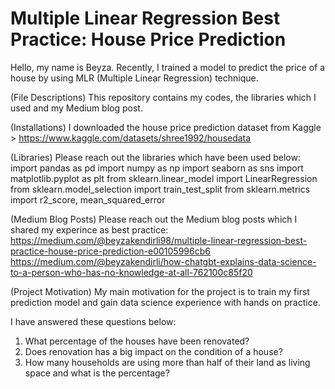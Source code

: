 # Multiple Linear Regression Best Practice: House Price Prediction

Hello, my name is Beyza. Recently, I trained a model to predict the price of a house by using MLR (Multiple Linear Regression) technique. 

(File Descriptions)
This repository contains my codes, the libraries which I used and my Medium blog post.

(Installations)
I downloaded the house price prediction dataset from Kaggle > https://www.kaggle.com/datasets/shree1992/housedata 

(Libraries)
Please reach out the libraries which have been used below: 
import pandas as pd
import numpy as np
import seaborn as sns
import matplotlib.pyplot as plt
from sklearn.linear_model import LinearRegression
from sklearn.model_selection import train_test_split
from sklearn.metrics import r2_score, mean_squared_error

(Medium Blog Posts)
Please reach out the Medium blog posts which I shared my experince as best practice:
https://medium.com/@beyzakendirli98/multiple-linear-regression-best-practice-house-price-prediction-e00105996cb6 
https://medium.com/@beyzakendirli/how-chatgbt-explains-data-science-to-a-person-who-has-no-knowledge-at-all-762100c85f20 

(Project Motivation)
My main motivation for the project is to train my first prediction model and gain data science experience with hands on practice.

I have answered these questions below:
1) What percentage of the houses have been renovated?
2) Does renovation has a big impact on the condition of a house?
3) How many households are using more than half of their land as living space and what is the percentage?
